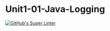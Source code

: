 # Unit1-01-Java-Logging
[![GitHub's Super Linter](https://github.com/ICS4UALEXDM/ICS4U-Intro-02-Java-HelloWorld/workflows/GitHub's%20Super%20Linter/badge.svg)](https://github.com/ICS4UALEXDM/ICS4U-Intro-02-Java-HelloWorld/actions)

